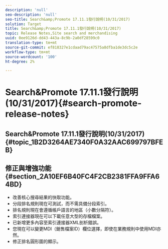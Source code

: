 ```yaml
---
description: 'null'
seo-description: 'null'
seo-title: Search&amp;Promote 17.11.1發行說明(10/31/2017)
solution: Target
title: Search&amp;Promote 17.11.1發行說明(10/31/2017)
topic: Release Notes,Site search and merchandising
uuid: 0ee9126d-dd43-443a-8c9b-2a0df28599c0
translation-type: tm+mt
source-git-commit: ef818327e1cdaad79ac47575a8dfba1de3dc5c2e
workflow-type: tm+mt
source-wordcount: '100'
ht-degree: 2%

---
```



# Search&amp;Promote 17.11.1發行說明(10/31/2017){#search-promote-release-notes}

## Search&amp;Promote 17.11.1發行說明(10/31/2017){#topic_1B2D3264AE7340F0A32AAC699797BFEB}

## 修正與增強功能{#section_2A10EF6B40FC4F2CB2381FFA9FFA64BD}

* 改善核心搜尋結果的快取功能。
* 分段排名規則現在可測試，而不需具備分段索引。
* 排名規則現在會遵循帳戶語言的地區（小數分隔符）。
* 索引連接器現在可以下載任意大型的存檔檔案。
* 已新增更多內容至索引連接器XML剖析錯誤。
* 您現在可以變更MDI（銷售檔案ID）欄位選擇，即使在業務規則中使用MDI亦然。
* 修正排名圓形圖的顯示。

